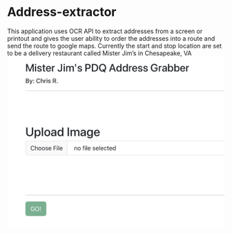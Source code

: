 # Address-extractor
This application uses OCR API to extract addresses from a screen or printout and gives the user ability to order the addresses into a route and send the route to google maps. Currently the start and stop location are set to be a delivery restaurant called Mister Jim’s in Chesapeake, VA
![](./image.png)
